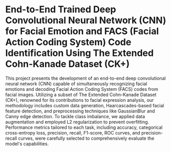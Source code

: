 # End-to-End Trained Deep Convolutional Neural Network (CNN) for Facial Emotion and FACS (Facial Action Coding System) Code Identification Using The Extended Cohn-Kanade Dataset (CK+)
This project presents the development of an end-to-end deep convolutional neural network (CNN) capable of simultaneously recognizing facial emotions and decoding Facial Action Coding System (FACS) codes from facial images. Utilizing a subset of The Extended Cohn-Kanade Dataset (CK+), renowned for its contributions to facial expression analysis, our methodology includes custom data generation, Haarcascades-based facial feature detection, and preprocessing techniques like GaussianBlur and Canny edge detection. To tackle class imbalance, we applied data augmentation and employed L2 regularization to prevent overfitting. Performance metrics tailored to each task, including accuracy, categorical cross-entropy loss, precision, recall, F1-score, ROC curves, and precision-recall curves, were carefully selected to comprehensively evaluate the model's capabilities.
